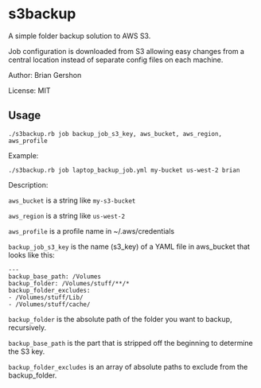 s3backup
========

A simple folder backup solution to AWS S3.

Job configuration is downloaded from S3 allowing easy changes from a central
location instead of separate config files on each machine.

Author: Brian Gershon

License: MIT

Usage
-----

    ./s3backup.rb job backup_job_s3_key, aws_bucket, aws_region, aws_profile

Example:

    ./s3backup.rb job laptop_backup_job.yml my-bucket us-west-2 brian

Description:

`aws_bucket` is a string like `my-s3-bucket`

`aws_region` is a string like `us-west-2`

`aws_profile` is a profile name in ~/.aws/credentials

`backup_job_s3_key` is the name (s3_key) of a YAML file in aws_bucket that looks like this:

```
---
backup_base_path: /Volumes
backup_folder: /Volumes/stuff/**/*
backup_folder_excludes:
- /Volumes/stuff/Lib/
- /Volumes/stuff/cache/
```

`backup_folder` is the absolute path of the folder you want to backup, recursively.

`backup_base_path` is the part that is stripped off the beginning to determine the S3 key.

`backup_folder_excludes` is an array of absolute paths to exclude from the backup_folder.
